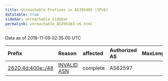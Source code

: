 ```yaml
---
title: Unreachable Prefixes in AS395403 (IPv6)
datatable: true
sidebar: unreachable_sidebar
permalink: unreachable_AS395403-v6.html
---
```


Data as of 2018-11-09 02:35:00 UTC


<div class="datatable-begin"></div>

| Prefix                                                       | Reason                                                                                                    | affected   | Authorized AS   |   MaxLength | Anchor                           |   unreachable /48s |
|:-------------------------------------------------------------|:----------------------------------------------------------------------------------------------------------|:-----------|:----------------|------------:|:---------------------------------|-------------------:|
| [2620:4d:400e::/48](https://stat.ripe.net/2620:4d:400e::/48) | [INVALID ASN](https://rpki-validator.ripe.net/announcement-preview?asn=AS395403&prefix=2620:4d:400e::/48) | complete   | AS62597         |          48 | [ARIN](unreachable_ARIN-v6.html) |                  1 |

<div class="datatable-end"></div>